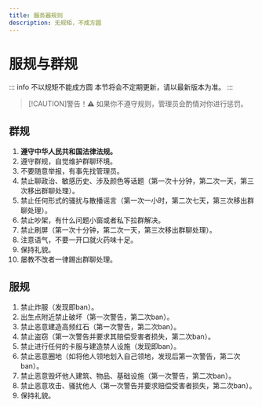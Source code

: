 ```yaml
---
title: 服务器规则
description: 无规矩，不成方圆
---
```

# 服规与群规 <Badge type="warning" text="试运行" />
::: info 不以规矩不能成方圆
本节将会不定期更新，请以最新版本为准。
:::
> [!CAUTION]警告！⚠
> 如果你不遵守规则，管理员会酌情对你进行惩罚。
## 群规
1. __遵守中华人民共和国法律法规。__
1. 遵守群规，自觉维护群聊环境。
1. 不要随意举报，有事先找管理员。
1. 禁止聊政治、敏感历史、涉及颜色等话题（第一次十分钟，第二次一天，第三次移出群聊处理）。
1. 禁止任何形式的骚扰与散播谣言（第一次一小时，第二次七天，第三次移出群聊处理）。
1. 禁止吵架，有什么问题小窗或者私下拉群解决。
1. 禁止刷屏（第一次十分钟，第二次一天，第三次移出群聊处理）。
1. 注意语气，不要一开口就火药味十足。
1. 保持礼貌。
1. 屡教不改者一律踢出群聊处理。

## 服规
1. 禁止炸服（发现即ban）。
1. 出生点附近禁止破坏（第一次警告，第二次ban）。
1. 禁止恶意建造高频红石（第一次警告，第二次ban）。
1. 禁止盗窃（第一次警告并要求其赔偿受害者损失，第二次ban）。
1. 禁止进行任何的卡服与建造禁人设施（发现即ban）。
1. 禁止恶意圈地（如将他人领地划入自己领地，发现后第一次警告，第二次ban）。
1. 禁止恶意毁坏他人建筑、物品、基础设施（第一次警告，第二次ban）。
1. 禁止恶意攻击、骚扰他人（第一次警告并要求赔偿受害者损失，第二次ban）。
1. 保持礼貌。